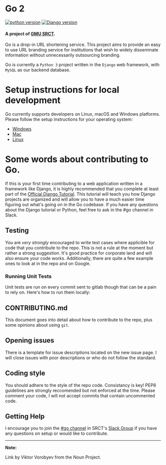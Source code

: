 # Go 2

[![python version](https://img.shields.io/badge/python-3.4+-blue.svg)]() [![Django version](https://img.shields.io/badge/Django-2.2-brightgreen.svg)]()


#### A project of [GMU SRCT](https://srct.gmu.edu).

Go is a drop-in URL shortening service. This project aims to provide an easy to use
URL branding service for institutions that wish to widely disseminate information
without unnecessarily outsourcing branding.

Go is currently a `Python 3` project written in the `Django` web framework, with
`MySQL` as our backend database.

# Setup instructions for local development

Go currently supports developers on Linux, macOS and Windows platforms. Please follow the setup instructions for your operating system:
- [Windows](https://github.com/srct/go/wiki/Initial-Setup:-Windows)
- [Mac](https://github.com/srct/go/wiki/Initial-Setup:-Mac)
- [Linux](https://github.com/srct/go/wiki/Initial-Setup:-Linux)


# Some words about contributing to Go.

If this is your first time contributing to a web application written in a framework like Django, it is highly recommended that you complete at least part of the [Official Django Tutorial](https://docs.djangoproject.com/en/3.0/intro/tutorial01/). This tutorial will teach you how Django projects are organized and will allow you to have a much easier time figuring out what's going on in the Go codebase. If you have any questions about the Django tutorial or Python, feel free to ask in the #go channel in Slack.

## Testing

You are _very strongly_ encouraged to write test cases where applicible for
code that you contribute to the repo. This is not a rule at the moment but rather
a strong suggestion. It's good practice for corporate land and will also ensure
your code works. Additionally, there are quite a few example ones to look at in
the repo and on Google.

### Running Unit Tests

Unit tests are run on every commit sent to gitlab though that can be a pain to
rely on. Here's how to run them locally:

## CONTRIBUTING.md

This document goes into detail about how to contribute to the repo, plus some
opinions about using `git`.

## Opening issues

There is a template for issue descriptions located on the new issue page. I will
close issues with poor descriptions or who do not follow the standard.

## Coding style

You should adhere to the style of the repo code. Consistancy is key! PEP8 guidelines
are strongly reccomended but not enforced at the time. Please comment your code,
I will not accept commits that contain uncommented code.

## Getting Help

I encourage you to join the [#go channel](https://srct.slack.com/messages/go/details/) in SRCT's [Slack Group](https://srct.slack.com)
if you have any questions on setup or would like to contribute.


---
**Note:**

Link by Viktor Vorobyev from the Noun Project.
